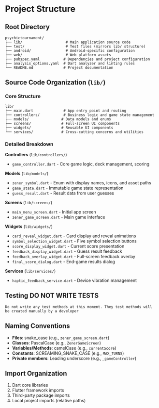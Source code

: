 # Project Structure

## Root Directory

```
psychictournament/
├── lib/                    # Main application source code
├── test/                   # Test files (mirrors lib/ structure)
├── android/                # Android-specific configuration
├── web/                    # Web platform assets
├── pubspec.yaml           # Dependencies and project configuration
├── analysis_options.yaml  # Dart analyzer and linting rules
└── README.md              # Project documentation
```

## Source Code Organization (`lib/`)

### Core Structure

```
lib/
├── main.dart              # App entry point and routing
├── controllers/           # Business logic and game state management
├── models/               # Data models and enums
├── screens/              # Full-screen UI components
├── widgets/              # Reusable UI components
└── services/             # Cross-cutting concerns and utilities
```

### Detailed Breakdown

**Controllers** (`lib/controllers/`)

- `game_controller.dart` - Core game logic, deck management, scoring

**Models** (`lib/models/`)

- `zener_symbol.dart` - Enum with display names, icons, and asset paths
- `game_state.dart` - Immutable game state representation
- `guess_result.dart` - Result data from user guesses

**Screens** (`lib/screens/`)

- `main_menu_screen.dart` - Initial app screen
- `zener_game_screen.dart` - Main game interface

**Widgets** (`lib/widgets/`)

- `card_reveal_widget.dart` - Card display and reveal animations
- `symbol_selection_widget.dart` - Five symbol selection buttons
- `score_display_widget.dart` - Current score presentation
- `feedback_display_widget.dart` - Guess result feedback
- `feedback_overlay_widget.dart` - Full-screen feedback overlay
- `final_score_dialog.dart` - End-game results dialog

**Services** (`lib/services/`)

- `haptic_feedback_service.dart` - Device vibration management

## Testing DO NOT WRITE TESTS

```
Do not write any test methods at this moment. They test methods will be created manually by a developer
```

## Naming Conventions

- **Files**: snake_case (e.g., `zener_game_screen.dart`)
- **Classes**: PascalCase (e.g., `ZenerGameScreen`)
- **Variables/Methods**: camelCase (e.g., `currentScore`)
- **Constants**: SCREAMING_SNAKE_CASE (e.g., `MAX_TURNS`)
- **Private members**: Leading underscore (e.g., `_gameController`)

## Import Organization

1. Dart core libraries
2. Flutter framework imports
3. Third-party package imports
4. Local project imports (relative paths)
